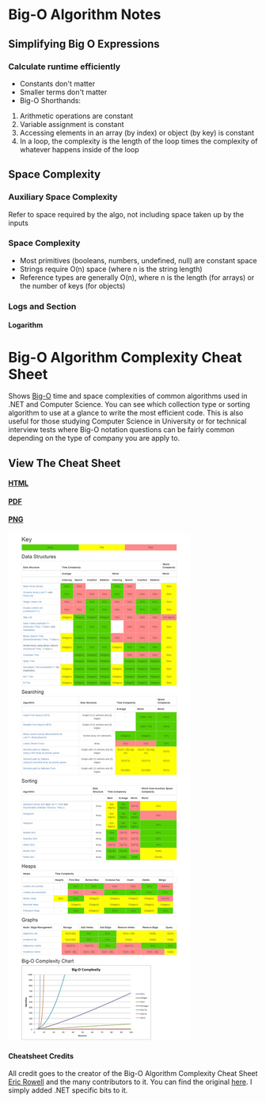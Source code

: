 # Big-O Algorithm Notes

## Simplifying Big O Expressions

### Calculate runtime efficiently

- Constants don't matter
- Smaller terms don't matter
- Big-O Shorthands:
 1. Arithmetic operations are constant
 2. Variable assignment is constant
 3. Accessing elements in an array (by index) or object (by key) is constant
 4. In a loop, the complexity is the length of the loop times the complexity of whatever happens inside of the loop


## Space Complexity

### Auxiliary Space Complexity
Refer to space required by the algo, not including space taken up by the inputs

### Space Complexity

- Most primitives (booleans, numbers, undefined, null) are constant space
- Strings require O(n) space (where n is the string length)
- Reference types are generally O(n), where n is the length (for arrays) or the number of keys (for objects)

### Logs and Section

#### Logarithm



# Big-O Algorithm Complexity Cheat Sheet
Shows [Big-O](https://en.wikipedia.org/wiki/Big_O_notation) time and space complexities of common algorithms used in .NET and Computer Science. You can see which collection type or sorting algorithm to use at a glance to write the most efficient code. This is also useful for those studying Computer Science in University or for technical interview tests where Big-O notation questions can be fairly common depending on the type of company you are apply to.

## View The Cheat Sheet

#### [HTML](https://rawgit.com/rehansaeed/.NET-Big-O-Algorithm-Complexity-Cheat-Sheet/main/Cheat%20Sheet.html)
#### [PDF](https://github.com/jackie-ng/JS-Algorithms-and-Data-Structures-Practices/blob/main/Notes/Cheat%20Sheet.pdf)
#### [PNG](https://github.com/jackie-ng/JS-Algorithms-and-Data-Structures-Practices/blob/main/Notes/Cheat%20Sheet.png)

![Big-O Algorithm Complexity Cheat Sheet](Cheat%20Sheet.png)

#### Cheatsheet Credits

All credit goes to the creator of the Big-O Algorithm Complexity Cheat Sheet [Eric Rowell](https://twitter.com/ericdrowell) and the many contributors to it. You can find the original [here](http://bigocheatsheet.com/). I simply added .NET specific bits to it.

